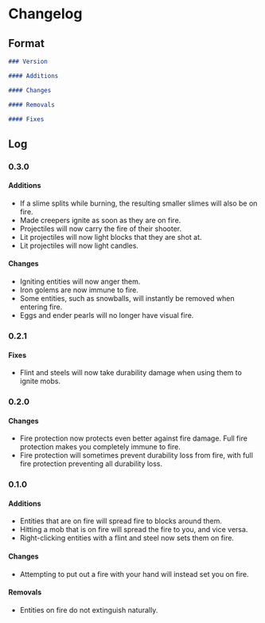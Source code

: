 # Changelog

## Format

```markdown
### Version

#### Additions

#### Changes

#### Removals

#### Fixes
```

## Log

### 0.3.0

#### Additions

- If a slime splits while burning, the resulting smaller slimes will also be on fire.
- Made creepers ignite as soon as they are on fire.
- Projectiles will now carry the fire of their shooter.
- Lit projectiles will now light blocks that they are shot at.
- Lit projectiles will now light candles.

#### Changes

- Igniting entities will now anger them.
- Iron golems are now immune to fire.
- Some entities, such as snowballs, will instantly be removed when entering fire.
- Eggs and ender pearls will no longer have visual fire.

### 0.2.1

#### Fixes

- Flint and steels will now take durability damage when using them to ignite mobs.

### 0.2.0

#### Changes

- Fire protection now protects even better against fire damage. Full fire protection makes you completely immune to fire.
- Fire protection will sometimes prevent durability loss from fire, with full fire protection preventing all durability loss.

### 0.1.0

#### Additions

- Entities that are on fire will spread fire to blocks around them.
- Hitting a mob that is on fire will spread the fire to you, and vice versa.
- Right-clicking entities with a flint and steel now sets them on fire.

#### Changes

- Attempting to put out a fire with your hand will instead set you on fire.

#### Removals

- Entities on fire do not extinguish naturally.
